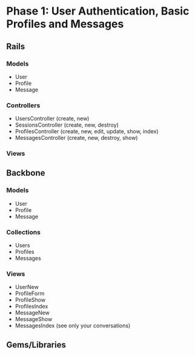 # Phase 1: User Authentication, Basic Profiles and Messages

## Rails
### Models
* User
* Profile
* Message

### Controllers
* UsersController (create, new)
* SessionsController (create, new, destroy)
* ProfilesController (create, new, edit, update, show, index)
* MessagesController (create, new, destroy, show)

### Views

## Backbone
### Models
* User
* Profile
* Message

### Collections
* Users
* Profiles
* Messages

### Views
* UserNew
* ProfileForm
* ProfileShow
* ProfilesIndex
* MessageNew
* MessageShow
* MessagesIndex (see only your conversations)

## Gems/Libraries
